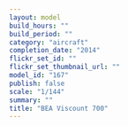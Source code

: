 ```yaml
---
layout: model
build_hours: ""
build_period: ""
category: "aircraft"
completion_date: "2014"
flickr_set_id: ""
flickr_set_thumbnail_url: ""
model_id: "167"
publish: false
scale: "1/144"
summary: ""
title: "BEA Viscount 700"
---
```



